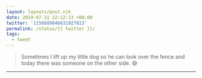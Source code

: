 ```yaml
---
layout: layouts/post.njk
date: 2019-07-31 22:12:13 +00:00
twitter: '1156689046631927813'
permalink: /status/{{ twitter }}/
tags: 
  - tweet
---
```


> Sometimes I lift up my little dog so he can look over the fence and today there was someone on the other side. 😅

---
